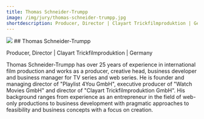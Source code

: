 ```yaml
---
title: Thomas Schneider-Trumpp
image: /img/jury/thomas-schneider-trumpp.jpg
shortdescription: Producer, Director | Clayart Trickfilmproduktion | Germany
---
```

<img src="/img/jury/thomas-schneider-trumpp.jpg">
## Thomas Schneider-Trumpp

Producer, Director | Clayart Trickfilmproduktion | Germany

Thomas Schneider-Trumpp has over 25 years of experience in international film production and works as a producer, creative head, business developer and business manager for TV series and web series. He is founder and managing director of "Playlist 4You GmbH", executive producer of "Watch Movies GmbH" and director of "Clayart Trickfilmproduktion GmbH". His background ranges from experience as an entrepreneur in the field of web-only productions to business development with pragmatic approaches to feasibility and business concepts with a focus on creation.


